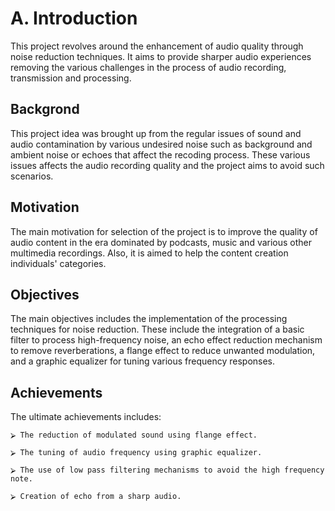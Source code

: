 <h1>A. Introduction </h1>
<p>
This project revolves around the enhancement of audio quality through noise reduction techniques. It  aims to provide sharper audio experiences removing the various challenges in the process of audio  recording, transmission and processing. 
</p>
<h2>Backgrond</h2>
<p>This project idea was brought up from the regular issues of sound and audio contamination by various  undesired noise such as background and ambient noise or echoes that affect the recoding process.  These various issues affects the audio recording quality and the project aims to avoid such scenarios. </p>
<h2>Motivation</h2> 
<p>The main motivation for selection of the project is to improve the quality of audio content in the era  dominated by podcasts, music and various other multimedia recordings. Also, it is aimed to help the  content creation individuals' categories. 
</p>
<H2>Objectives</H2>
<p>The main objectives includes the implementation of the processing techniques for noise reduction.  These include the integration of a basic filter to process high-frequency noise, an echo effect reduction  mechanism to remove reverberations, a flange effect to reduce unwanted modulation, and a graphic  equalizer for tuning various frequency responses.  
</p>
<h2>Achievements</h2> 
<p>The ultimate achievements includes: 

    ⮚ The reduction of modulated sound using flange effect. 

    ⮚ The tuning of audio frequency using graphic equalizer.

    ⮚ The use of low pass filtering mechanisms to avoid the high frequency note.

    ⮚ Creation of echo from a sharp audio. 

</p>
